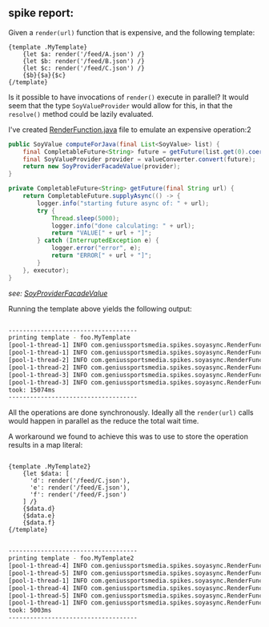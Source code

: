 ## spike report:

Given a `render(url)` function that is expensive, and the following template:

```soy
{template .MyTemplate}
    {let $a: render('/feed/A.json') /}
    {let $b: render('/feed/B.json') /}
    {let $c: render('/feed/C.json') /}
    {$b}{$a}{$c}
{/template}

```

Is it possible to have invocations of `render()` execute in parallel?  It would seem that the type 
`SoyValueProvider` would allow for this, in that the `resolve()` method could be lazily evaluated.

I've created [RenderFunction.java](/src/main/java/com/geniussportsmedia/spikes/soyasync/RenderFunction.java) file 
to emulate an expensive operation:2

```java
public SoyValue computeForJava(final List<SoyValue> list) {
    final CompletableFuture<String> future = getFuture(list.get(0).coerceToString());
    final SoyValueProvider provider = valueConverter.convert(future);
    return new SoyProviderFacadeValue(provider);
}

private CompletableFuture<String> getFuture(final String url) {
    return CompletableFuture.supplyAsync(() -> {
        logger.info("starting future async of: " + url);
        try {
            Thread.sleep(5000);
            logger.info("done calculating: " + url);
            return "VALUE[" + url + "]";
        } catch (InterruptedException e) {
            logger.error("error", e);
            return "ERROR[" + url + "]";
        }
    }, executor);
}
```

*see: [SoyProviderFacadeValue](/src/main/java/com/geniussportsmedia/spikes/soyasync/SoyProviderFacadeValue.java)*

Running the template above yields the following output:

```bash

------------------------------------
printing template - foo.MyTemplate
[pool-1-thread-1] INFO com.geniussportsmedia.spikes.soyasync.RenderFunction - starting future async of: /feed/B.json
[pool-1-thread-1] INFO com.geniussportsmedia.spikes.soyasync.RenderFunction - done calculating: /feed/B.json
[pool-1-thread-2] INFO com.geniussportsmedia.spikes.soyasync.RenderFunction - starting future async of: /feed/A.json
[pool-1-thread-2] INFO com.geniussportsmedia.spikes.soyasync.RenderFunction - done calculating: /feed/A.json
[pool-1-thread-3] INFO com.geniussportsmedia.spikes.soyasync.RenderFunction - starting future async of: /feed/C.json
[pool-1-thread-3] INFO com.geniussportsmedia.spikes.soyasync.RenderFunction - done calculating: /feed/C.json
took: 15074ms
------------------------------------

```

All the operations are done synchronously. Ideally all the `render(url)` calls would happen in parallel as 
the reduce the total wait time.

A workaround we found to achieve this was to use to store the operation results in a map literal:


```soy

{template .MyTemplate2}
    {let $data: [
      'd': render('/feed/C.json'),
      'e': render('/feed/E.json'),
      'f': render('/feed/F.json')
    ] /}
    {$data.d}
    {$data.e}
    {$data.f}
{/template}

```


```bash

------------------------------------
printing template - foo.MyTemplate2
[pool-1-thread-4] INFO com.geniussportsmedia.spikes.soyasync.RenderFunction - starting future async of: /feed/C.json
[pool-1-thread-5] INFO com.geniussportsmedia.spikes.soyasync.RenderFunction - starting future async of: /feed/E.json
[pool-1-thread-1] INFO com.geniussportsmedia.spikes.soyasync.RenderFunction - starting future async of: /feed/F.json
[pool-1-thread-4] INFO com.geniussportsmedia.spikes.soyasync.RenderFunction - done calculating: /feed/C.json
[pool-1-thread-5] INFO com.geniussportsmedia.spikes.soyasync.RenderFunction - done calculating: /feed/E.json
[pool-1-thread-1] INFO com.geniussportsmedia.spikes.soyasync.RenderFunction - done calculating: /feed/F.json
took: 5003ms
------------------------------------

```
